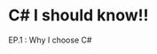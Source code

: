 # C# I should know!! 
[](https://medium.com/@kunlapath.paengsa/c-i-should-know-ep-1-why-i-choose-c-c82def0aebea)
EP.1 : Why I choose C#
